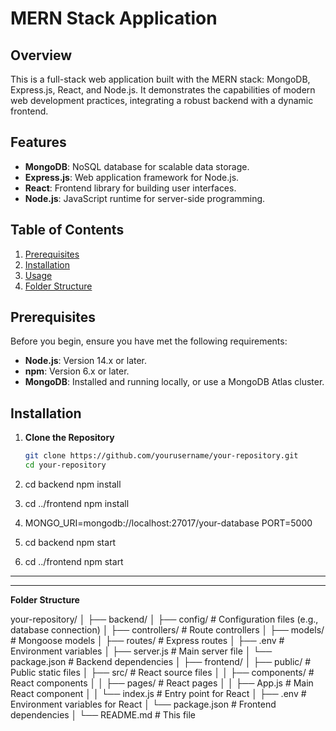# MERN Stack Application

## Overview

This is a full-stack web application built with the MERN stack: MongoDB, Express.js, React, and Node.js. It demonstrates the capabilities of modern web development practices, integrating a robust backend with a dynamic frontend.

## Features

- **MongoDB**: NoSQL database for scalable data storage.
- **Express.js**: Web application framework for Node.js.
- **React**: Frontend library for building user interfaces.
- **Node.js**: JavaScript runtime for server-side programming.

## Table of Contents

1. [Prerequisites](#prerequisites)
2. [Installation](#installation)
3. [Usage](#usage)
4. [Folder Structure](#folder-structure)

## Prerequisites

Before you begin, ensure you have met the following requirements:

- **Node.js**: Version 14.x or later.
- **npm**: Version 6.x or later.
- **MongoDB**: Installed and running locally, or use a MongoDB Atlas cluster.

## Installation

1. **Clone the Repository**

   ```bash
   git clone https://github.com/yourusername/your-repository.git
   cd your-repository

2. cd backend
   npm install
  
3. cd ../frontend
   npm install

4. MONGO_URI=mongodb://localhost:27017/your-database
   PORT=5000

5. cd backend
   npm start

6. cd ../frontend
   npm start

----------------------------------------------------------------------------------------------
----------------------------------------------------------------------------------------------

**Folder Structure**

your-repository/
│
├── backend/
│   ├── config/               # Configuration files (e.g., database connection)
│   ├── controllers/          # Route controllers
│   ├── models/               # Mongoose models
│   ├── routes/               # Express routes
│   ├── .env                  # Environment variables
│   ├── server.js             # Main server file
│   └── package.json          # Backend dependencies
│
├── frontend/
│   ├── public/               # Public static files
│   ├── src/                  # React source files
│   │   ├── components/      # React components
│   │   ├── pages/           # React pages
│   │   ├── App.js           # Main React component
│   │   └── index.js         # Entry point for React
│   ├── .env                  # Environment variables for React
│   └── package.json          # Frontend dependencies
│
└── README.md                 # This file

